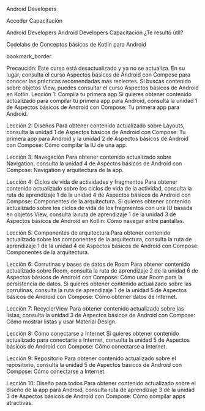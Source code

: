 
Android Developers


Acceder
Capacitación

Android Developers
Android Developers
Capacitación
¿Te resultó útil?

Codelabs de Conceptos básicos de Kotlin para Android 

bookmark_border


Precaución: Este curso está desactualizado y ya no se actualiza. En su lugar, consulta el curso Aspectos básicos de Android con Compose para conocer las prácticas recomendadas más recientes. Si buscas contenido sobre objetos View, puedes consultar el curso Aspectos básicos de Android en Kotlin.
Lección 1: Compila tu primera app
Si quieres obtener contenido actualizado para compilar tu primera app para Android, consulta la unidad 1 de Aspectos básicos de Android con Compose: Tu primera app para Android.

Lección 2: Diseños
Para obtener contenido actualizado sobre Layouts, consulta la unidad 1 de Aspectos básicos de Android con Compose: Tu primera app para Android y la unidad 2 de Aspectos básicos de Android con Compose: Cómo compilar la IU de una app.

Lección 3: Navegación
Para obtener contenido actualizado sobre Navigation, consulta la unidad 4 de Aspectos básicos de Android con Compose: Navigation y arquitectura de la app.

Lección 4: Ciclos de vida de actividades y fragmentos
Para obtener contenido actualizado sobre los ciclos de vida de la actividad, consulta la ruta de aprendizaje 1 de la unidad 4 de Aspectos básicos de Android con Compose: Componentes de la arquitectura. Si quieres obtener contenido actualizado sobre los ciclos de vida de los fragmentos con una IU basada en objetos View, consulta la ruta de aprendizaje 1 de la unidad 3 de Aspectos básicos de Android en Kotlin: Cómo navegar entre pantallas.

Lección 5: Componentes de arquitectura
Para obtener contenido actualizado sobre los componentes de la arquitectura, consulta la ruta de aprendizaje 1 de la unidad 4 de Aspectos básicos de Android con Compose: Componentes de la arquitectura.

Lección 6: Corrutinas y bases de datos de Room
Para obtener contenido actualizado sobre Room, consulta la ruta de aprendizaje 2 de la unidad 6 de Aspectos básicos de Android con Compose: Cómo usar Room para la persistencia de datos. Si quieres obtener contenido actualizado sobre las corrutinas, consulta la ruta de aprendizaje 1 de la unidad 5 de Aspectos básicos de Android con Compose: Cómo obtener datos de Internet.

Lección 7: RecyclerView
Para obtener contenido actualizado sobre las listas, consulta la unidad 3 de Aspectos básicos de Android con Compose: Cómo mostrar listas y usar Material Design.

Lección 8: Cómo conectarse a Internet
Si quieres obtener contenido actualizado para conectarte a Internet, consulta la unidad 5 de Aspectos básicos de Android con Compose: Cómo conectarse a Internet.

Lección 9: Repositorio
Para obtener contenido actualizado sobre el repositorio, consulta la unidad 5 de Aspectos básicos de Android con Compose: Cómo conectarse a Internet.

Lección 10: Diseño para todos
Para obtener contenido actualizado sobre el diseño de la app para Android, consulta ruta de aprendizaje 3 de la unidad 3 de Aspectos básicos de Android con Compose: Cómo compilar apps atractivas.
